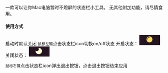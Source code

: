 一款可以让你Mac电脑暂时不熄屏的状态栏小工具。
无其他附加功能，请尽情食用。

#### 使用方式

启动时默认关闭 
`鼠标左键`点击状态栏icon切换on/off状态
开启状态：
<img src="Resource/sun.png" title="" alt="开启状态" width="65">
关闭状态：
<img src="Resource/moon.png" title="" alt="关闭状态" width="65">

`鼠标右键`点击状态栏icon弹出退出按钮，点击退出按钮结束应用